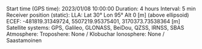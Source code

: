 Start time (GPS time): 2023/01/08 10:00:00
Duration: 4 hours
Interval: 5 min
Receiver position (static):
    LLA:  Lat 30° Lon 95° Alt 0 [m] (above ellipsoid)
    ECEF: -481819.31349724, 5507219.95375401, 3170373.73538364 [m]
Satellite systems: GPS, Galileo, GLONASS, BeiDou, QZSS, IRNSS, SBAS
Atmosphere:
    Troposhere: None / Klobuchar
    Ionosphere: None / Saastamoinen